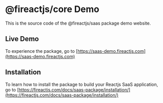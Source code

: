 # @fireactjs/core Demo

This is the source code of the @fireactjs/saas package demo website.

## Live Demo

To experience the package, go to [https://saas-demo.fireactjs.com](https://saas-demo.fireactjs.com)

## Installation

To learn how to install the package to build your Reactjs SaaS application, go to [https://fireactjs.com/docs/saas-package/installation/](https://fireactjs.com/docs/saas-package/installation/)